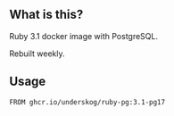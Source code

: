What is this?
--
Ruby 3.1 docker image with PostgreSQL.

Rebuilt weekly.

Usage
--
```
FROM ghcr.io/underskog/ruby-pg:3.1-pg17
```
